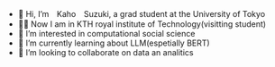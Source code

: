 - 👋 Hi, I’m　Kaho　Suzuki, a grad student at the University of Tokyo  
- 🐻‍❄️ Now I am in KTH royal institute of Technology(visitting student)
- 👀 I’m interested in computational social science
- 🌱 I’m currently learning about LLM(espetially BERT)
- 💞️ I’m looking to collaborate on data an analitics


<!---
blusail/blusail is a ✨ special ✨ repository because its `README.md` (this file) appears on your GitHub profile.
You can click the Preview link to take a look at your changes.
--->
